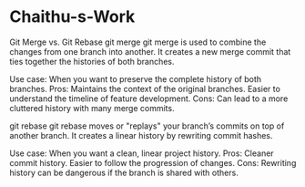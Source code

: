# Chaithu-s-Work
Git Merge vs. Git Rebase
git merge
git merge is used to combine the changes from one branch into another. It creates a new merge commit that ties together the histories of both branches.

Use case: When you want to preserve the complete history of both branches.
Pros:
Maintains the context of the original branches.
Easier to understand the timeline of feature development.
Cons:
Can lead to a more cluttered history with many merge commits.

git rebase
git rebase moves or "replays" your branch’s commits on top of another branch. It creates a linear history by rewriting commit hashes.

Use case: When you want a clean, linear project history.
Pros:
Cleaner commit history.
Easier to follow the progression of changes.
Cons:
Rewriting history can be dangerous if the branch is shared with others.
